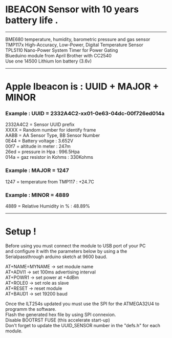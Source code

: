 
# IBEACON Sensor with 10 years battery life .
------------------------------------------------
BME680 temperature, humidity, barometric pressure and gas sensor  
TMP117x High-Accuracy, Low-Power, Digital Temperature Sensor  
TPL5110 Nano-Power System Timer for Power Gating  
Blueduino module from April Brother with CC2540  
Use one 14500 Lithium Ion battery (3.6v)  

-------------------------------------------------------------
# Apple Ibeacon is : UUID + MAJOR + MINOR

### Example : UUID = 2332A4C2-xx01-0e63-04dc-00f726ed014a

2332A4C2 = Sensor UUID prefix  
XXXX     = Random number for identify frame  
AABB     = AA Sensor Type, BB Sensor Number  
0E44     = Battery voltage : 3.652V  
00f7     = altitude in meter : 247m  
26ed     = pressure in Hpa : 996.5Hpa  
014a     = gaz resistor in Kohms : 330Kohms  
### Example : MAJOR = 1247  
1247     = temperature from TMP117 : +24.7C   
### Example : MINOR = 4889
4889     = Relative Humidity in % : 48.89%  

-----------------------------------------------------------------
# Setup !

Before using you must connect the module to USB port of your PC  
and configure it with the parameters below by using a the  
Serialpassthrough arduino sketch at 9600 baud.

AT+NAME=MYNAME  -> set module name  
AT+ADVI1        -> set 100ms advertising interval  
AT+POWR1        -> set power at +4dBm  
AT+ROLE0        -> set role as slave  
AT+RESET        -> reset module  
AT+BAUD1        -> set 19200 baud  

Once the ILT254s updated  you must use the SPI for the ATMEGA32U4 to  
programm the software.  
Flash the generated hex file by using SPI connexion.  
Disable BOOTRST FUSE (this accelerate start-up)  
Don't forget to update the UUID_SENSOR number in the "defs.h" for each module.  
